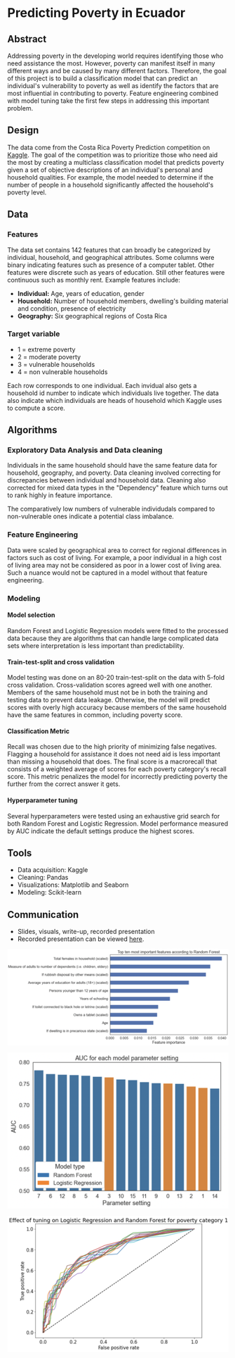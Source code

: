 # Predicting Poverty in Ecuador

## Abstract
Addressing poverty in the developing world requires identifying those who need assistance the most. However, poverty can manifest itself in many different ways and be caused by many different factors. Therefore, the goal of this project is to build a classification model that can predict an individual's vulnerability to poverty as well as identify the factors that are most influential in contributing to poverty. Feature engineering combined with model tuning take the first few steps in addressing this important problem.

## Design
The data come from the Costa Rica Poverty Prediction competition on [Kaggle](https://upload.wikimedia.org/wikipedia/commons/thumb/9/93/San_Jos%C3%A9_desde_el_Monte_de_la_Cruz%2C_Alajuelita%2C_Costa_Rica._-_panoramio.jpg/1280px-San_Jos%C3%A9_desde_el_Monte_de_la_Cruz%2C_Alajuelita%2C_Costa_Rica._-_panoramio.jpg). The goal of the competition was to prioritize those who need aid the most by creating a multiclass classification model that predicts poverty given a set of objective descriptions of an individual's personal and household qualities. For example, the model needed to determine if the number of people in a household significantly affected the household's poverty level. 

## Data
### Features
The data set contains 142 features that can broadly be categorized by individual, household, and geographical attributes. Some columns were binary indicating features such as presence of a computer tablet. Other features were discrete such as years of education. Still other features were continuous such as monthly rent. Example features include:
* **Individual:** Age, years of education, gender
* **Household:** Number of household members, dwelling's building material and condition, presence of electricity
* **Geography:** Six geographical regions of Costa Rica

### Target variable

* 1 = extreme poverty
* 2 = moderate poverty
* 3 = vulnerable households
* 4 = non vulnerable households 

Each row corresponds to one individual. Each invidual also gets a household id number to indicate which individuals live together. The data also indicate which individuals are heads of household which Kaggle uses to compute a score.

## Algorithms
### Exploratory Data Analysis and Data cleaning
Individuals in the same household should have the same feature data for household, geography, and poverty. Data cleaning involved correcting for discrepancies between individual and household data. Cleaning also corrected for mixed data types in the "Dependency" feature which turns out to rank highly in feature importance.

The comparatively low numbers of vulnerable individudals compared to non-vulnerable ones indicate a potential class imbalance.


### Feature Engineering
Data were scaled by geographical area to correct for regional differences in factors such as cost of living. For example, a poor individual in a high cost of living area may not be considered as poor in a lower cost of living area. Such a nuance would not be captured in a model without that feature engineering.

### Modeling

#### Model selection
Random Forest and Logistic Regression models were fitted to the processed data because they are algorithms that can handle large complicated data sets where interpretation is less important than predictability. 

#### Train-test-split and cross validation
Model testing was done on an 80-20 train-test-split on the data with 5-fold cross validation. Cross-validation scores agreed well with one another. Members of the same household must not be in both the training and testing data to prevent data leakage. Otherwise, the model will predict scores with overly high accuracy because members of the same household have the same features in common, including poverty score.

#### Classification Metric
Recall was chosen due to the high priority of minimizing false negatives. Flagging a household for assistance it does not need aid is less important than missing a household that does. The final score is a macrorecall that consists of a weighted average of scores for each poverty category's recall score. This metric penalizes the model for incorrectly predicting poverty the further from the correct answer it gets.

#### Hyperparameter tuning
Several hyperparameters were tested using an exhaustive grid search for both Random Forest and Logistic Regression. Model performance measured by AUC indicate the default settings produce the highest scores.


## Tools
* Data acquisition: Kaggle 
* Cleaning: Pandas
* Visualizations: Matplotlib and Seaborn
* Modeling: Scikit-learn

## Communication
* Slides, visuals, write-up, recorded presentation
* Recorded presentation can be viewed [here](https://drive.google.com/file/d/1UsS1bhE_9lbAlyNAw5csjLtGir6jFhFu/view?usp=sharing).

![feature importance](https://github.com/sdblass/Metis_coursework/blob/master/4_Classification/images/feature_importance.png)

![auc](https://github.com/sdblass/Metis_coursework/blob/master/4_Classification/images/auc.png)

![roc](https://github.com/sdblass/Metis_coursework/blob/master/4_Classification/images/roc.png)

